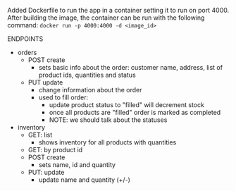 Added Dockerfile to run the app in a container setting it to run on port 4000. After building the image, the container can be run with the following command:
`docker run -p 4000:4000 -d <image_id>`

ENDPOINTS

- orders
  - POST create
    - sets basic info about the order: customer name, address, list of product ids, quantities and status
  - PUT update
    - change information about the order
    - used to fill order:
      - update product status to "filled" will decrement stock
      - once all products are "filled" order is marked as completed
      - NOTE: we should talk about the statuses
- inventory
  - GET: list
    - shows inventory for all products with quantities
  - GET: by product id
  - POST create
    - sets name, id and quantity
  - PUT: update
    - update name and quantity (+/-)
